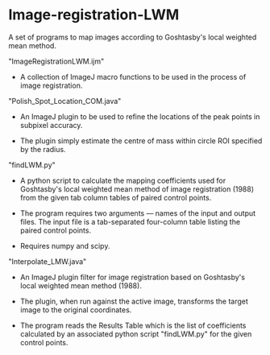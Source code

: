 # Image-registration-LWM
A set of programs to map images according to Goshtasby's local weighted mean method.


"ImageRegistrationLWM.ijm"

 - A collection of ImageJ macro functions to be used in the process of image registration.
 

"Polish_Spot_Location_COM.java"

 - An ImageJ plugin to be used to refine the locations of the peak points in subpixel accuracy.
 
 - The plugin simply estimate the centre of mass within circle ROI specified by the radius. 


"findLWM.py"

 - A python script to calculate the mapping coefficients used for 
Goshtasby's local weighted mean method of image registration 
(1988) from the given tab column tables of paired control points.

 - The program requires two arguments –– names of the input and 
output files. The input file is a tab-separated four-column 
table listing the paired control points.

 - Requires numpy and scipy.



"Interpolate_LMW.java"

 - An ImageJ plugin filter for image registration based on Goshtasby's local
weighted mean method (1988).

 - The plugin, when run against the active image, transforms the target image to the
original coordinates.

 - The program reads the Results Table which is the list of coefficients calculated
by an associated python script "findLWM.py" for the given control points.

